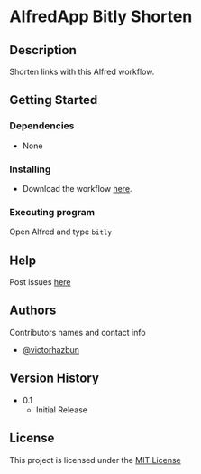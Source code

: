 # AlfredApp Bitly Shorten

## Description

Shorten links with this Alfred workflow.

## Getting Started

### Dependencies

* None

### Installing

* Download the workflow [here](https://github.com/bonsai-labs-io/alfredapp-bitly-shorten/raw/master/bitly-shorten.alfredworkflow).

### Executing program

Open Alfred and type `bitly`

## Help

Post issues [here](https://github.com/bonsai-labs-io/alfredapp-bitly-shorten/issues)

## Authors

Contributors names and contact info

- [@victorhazbun](https://twitter.com/victorhazbun)

## Version History

* 0.1
    * Initial Release

## License

This project is licensed under the [MIT License](https://opensource.org/licenses/MIT)

